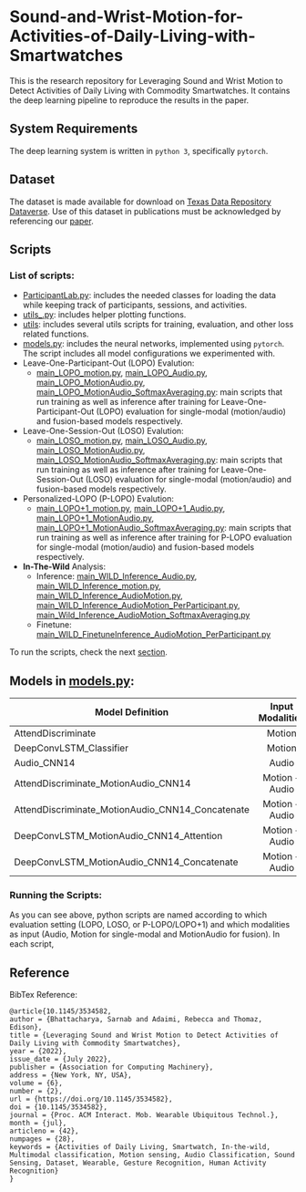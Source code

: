 # Sound-and-Wrist-Motion-for-Activities-of-Daily-Living-with-Smartwatches

This is the research repository for Leveraging Sound and Wrist Motion to Detect Activities of Daily Living with Commodity Smartwatches. It contains the deep learning pipeline to reproduce the results in the paper.


## System Requirements

The deep learning system is written in `python 3`, specifically `pytorch`.

## Dataset 

The dataset is made available for download on [Texas Data Repository Dataverse](https://doi.org/10.18738/T8/NNDFQD). Use of this dataset in publications must be acknowledged by referencing our [paper](#reference).


## Scripts 

### List of scripts:

- [ParticipantLab.py](ParticipantLab.py): includes the needed classes for loading the data while keeping track of participants, sessions, and activities. 
- [utils_.py](utils_.py): includes helper plotting functions.
- [utils](utils): includes several utils scripts for training, evaluation, and other loss related functions.
- [models.py](models.py): includes the neural networks, implemented using `pytorch`. The script includes all model configurations we experimented with.
- Leave-One-Participant-Out (LOPO) Evalution:
  - [main_LOPO_motion.py](main_LOPO_motion.py), [main_LOPO_Audio.py](main_LOPO_Audio.py), [main_LOPO_MotionAudio.py](main_LOPO_MotionAudio.py), [main_LOPO_MotionAudio_SoftmaxAveraging.py](main_LOPO_MotionAudio_SoftmaxAveraging.py): main scripts that run training as well as inference after training for Leave-One-Participant-Out (LOPO) evaluation for single-modal (motion/audio) and fusion-based models respectively.
- Leave-One-Session-Out (LOSO) Evalution:
  - [main_LOSO_motion.py](main_LOSO_motion.py), [main_LOSO_Audio.py](main_LOSO_Audio.py), [main_LOSO_MotionAudio.py](main_LOSO_MotionAudio.py), [main_LOSO_MotionAudio_SoftmaxAveraging.py](main_LOSO_MotionAudio_SoftmaxAveraging.py): main scripts that run training as well as inference after training for Leave-One-Session-Out (LOSO) evaluation for single-modal (motion/audio) and fusion-based models respectively.
- Personalized-LOPO (P-LOPO) Evalution:
  - [main_LOPO+1_motion.py](main_LOPO+1_motion.py), [main_LOPO+1_Audio.py](main_LOPO+1_Audio.py), [main_LOPO+1_MotionAudio.py](main_LOPO+1_MotionAudio.py), [main_LOPO+1_MotionAudio_SoftmaxAveraging.py](main_LOPO+1_MotionAudio_SoftmaxAveraging.py): main scripts that run training as well as inference after training for P-LOPO evaluation for single-modal (motion/audio) and fusion-based models respectively.
- **In-The-Wild** Analysis:
  - Inference: [main_WILD_Inference_Audio.py](main_WILD_Inference_Audio.py), [main_WILD_Inference_motion.py](main_WILD_Inference_motion.py), [main_WILD_Inference_AudioMotion.py](main_WILD_Inference_AudioMotion.py), [main_WILD_Inference_AudioMotion_PerParticipant.py](main_WILD_Inference_AudioMotion_PerParticipant.py), [main_Wild_Inference_AudioMotion_SoftmaxAveraging.py](main_Wild_Inference_AudioMotion_SoftmaxAveraging.py)
  - Finetune: [main_WILD_FinetuneInference_AudioMotion_PerParticipant.py](main_WILD_FinetuneInference_AudioMotion_PerParticipant.py) 

To run the scripts, check the next [section](#running-the-main-scripts).


## Models in [models.py](models.py):
 
| Model Definition                                 | Input Modalities | Motion Model       | Audio Model | Fusion Method |
| ----------------                                 | :--------------: | :-----------:      | :---------: | :-----------: |
| AttendDiscriminate                               | Motion           | AttendDiscriminate | _           | _             |
| DeepConvLSTM_Classifier                          | Motion           | DeepConvLSTM       | _           | _             |
| Audio_CNN14                                      | Audio            | _                  | CNN14       | _             |
| AttendDiscriminate_MotionAudio_CNN14             | Motion + Audio   | AttendDiscriminate | CNN14       | Attention     |
| AttendDiscriminate_MotionAudio_CNN14_Concatenate | Motion + Audio   | AttendDiscriminate | CNN14       | Concatenate   |
| DeepConvLSTM_MotionAudio_CNN14_Attention         | Motion + Audio   | DeepConvLSTM       | CNN14       | Attention     |
| DeepConvLSTM_MotionAudio_CNN14_Concatenate       | Motion + Audio   | DeepConvLSTM       | CNN14       | Concatenate   |

### Running the Scripts:

As you can see above, python scripts are named according to which evaluation setting (LOPO, LOSO, or P-LOPO/LOPO+1) and which modalities as input (Audio, Motion for single-modal and MotionAudio for fusion). In each script, 


## Reference 

BibTex Reference:

```
@article{10.1145/3534582,
author = {Bhattacharya, Sarnab and Adaimi, Rebecca and Thomaz, Edison},
title = {Leveraging Sound and Wrist Motion to Detect Activities of Daily Living with Commodity Smartwatches},
year = {2022},
issue_date = {July 2022},
publisher = {Association for Computing Machinery},
address = {New York, NY, USA},
volume = {6},
number = {2},
url = {https://doi.org/10.1145/3534582},
doi = {10.1145/3534582},
journal = {Proc. ACM Interact. Mob. Wearable Ubiquitous Technol.},
month = {jul},
articleno = {42},
numpages = {28},
keywords = {Activities of Daily Living, Smartwatch, In-the-wild, Multimodal classification, Motion sensing, Audio Classification, Sound Sensing, Dataset, Wearable, Gesture Recognition, Human Activity Recognition}
}
```
